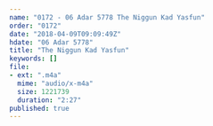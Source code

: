 ```yaml
---
name: "0172 - 06 Adar 5778 The Niggun Kad Yasfun"
order: "0172"
date: "2018-04-09T09:09:49Z"
hdate: "06 Adar 5778"
title: "The Niggun Kad Yasfun"
keywords: []
file:
- ext: ".m4a"
  mime: "audio/x-m4a"
  size: 1221739
  duration: "2:27"
published: true
---
```


